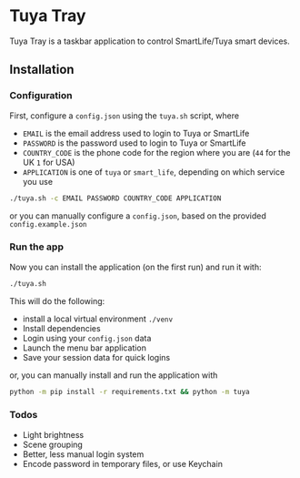 # Tuya Tray

Tuya Tray is a taskbar application to control SmartLife/Tuya smart devices.

## Installation

### Configuration

First, configure a `config.json` using the `tuya.sh` script, where
* `EMAIL` is the email address used to login to Tuya or SmartLife
* `PASSWORD` is the password used to login to Tuya or SmartLife
* `COUNTRY_CODE` is the phone code for the region where you are (`44` for the UK `1` for USA)
* `APPLICATION` is one of `tuya` or `smart_life`, depending on which service you use

```sh
./tuya.sh -c EMAIL PASSWORD COUNTRY_CODE APPLICATION
```

or you can manually configure a `config.json`, based on the provided `config.example.json`

### Run the app

Now you can install the application (on the first run) and run it with:

```sh
./tuya.sh
```

This will do the following:
* install a local virtual environment `./venv`
* Install dependencies
* Login using your `config.json` data
* Launch the menu bar application
* Save your session data for quick logins

or, you can manually install and run the application with

```sh
python -m pip install -r requirements.txt && python -m tuya
```

### Todos

* Light brightness
* Scene grouping
* Better, less manual login system
* Encode password in temporary files, or use Keychain
